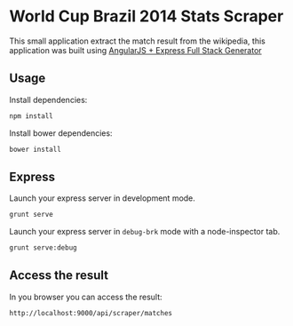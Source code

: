 # World Cup Brazil 2014 Stats Scraper

This small application extract the match result from the wikipedia, this application was built using [AngularJS + Express Full Stack Generator][1]

## Usage

Install dependencies:
```bash
npm install
```

Install bower dependencies:
```bash
bower install
```

## Express

Launch your express server in development mode.
```bash
grunt serve
```

Launch your express server in `debug-brk` mode with a node-inspector tab.
```bash
grunt serve:debug
```

## Access the result

In you browser you can access the result:
```bash
http://localhost:9000/api/scraper/matches
```

[1]: https://github.com/DaftMonk/generator-angular-fullstack